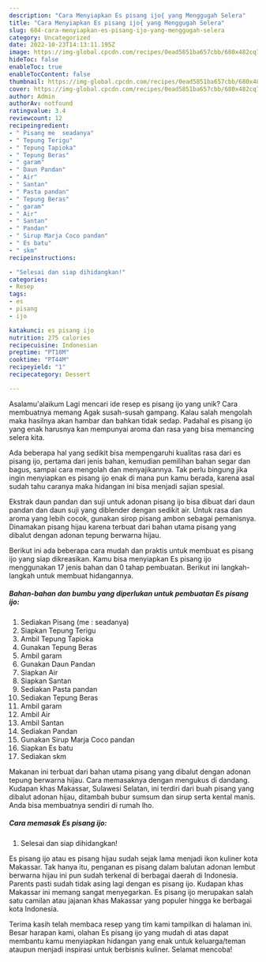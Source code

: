 ```yaml
---
description: "Cara Menyiapkan Es pisang ijo{ yang Menggugah Selera"
title: "Cara Menyiapkan Es pisang ijo{ yang Menggugah Selera"
slug: 604-cara-menyiapkan-es-pisang-ijo-yang-menggugah-selera
category: Uncategorized
date: 2022-10-23T14:13:11.195Z
image: https://img-global.cpcdn.com/recipes/0ead5851ba657cbb/680x482cq70/es-pisang-ijo-foto-resep-utama.jpg
hideToc: false
enableToc: true
enableTocContent: false
thumbnail: https://img-global.cpcdn.com/recipes/0ead5851ba657cbb/680x482cq70/es-pisang-ijo-foto-resep-utama.jpg
cover: https://img-global.cpcdn.com/recipes/0ead5851ba657cbb/680x482cq70/es-pisang-ijo-foto-resep-utama.jpg
author: Admin
authorAv: notfound
ratingvalue: 3.4
reviewcount: 12
recipeingredient:
- " Pisang me  seadanya"
- " Tepung Terigu"
- " Tepung Tapioka"
- " Tepung Beras"
- " garam"
- " Daun Pandan"
- " Air"
- " Santan"
- " Pasta pandan"
- " Tepung Beras"
- " garam"
- " Air"
- " Santan"
- " Pandan"
- " Sirup Marja Coco pandan"
- " Es batu"
- " skm"
recipeinstructions:

- "Selesai dan siap dihidangkan!"
categories:
- Resep
tags:
- es
- pisang
- ijo

katakunci: es pisang ijo 
nutrition: 275 calories
recipecuisine: Indonesian
preptime: "PT18M"
cooktime: "PT44M"
recipeyield: "1"
recipecategory: Dessert

---
```



Asalamu'alaikum Lagi mencari ide resep es pisang ijo yang unik? Cara membuatnya memang Agak susah-susah gampang. Kalau salah mengolah maka hasilnya akan hambar dan bahkan tidak sedap. Padahal es pisang ijo yang enak harusnya kan mempunyai aroma dan rasa yang bisa memancing selera kita.


Ada beberapa hal yang sedikit bisa mempengaruhi kualitas rasa dari es pisang ijo, pertama dari jenis bahan, kemudian pemilihan bahan segar dan bagus, sampai cara mengolah dan menyajikannya. Tak perlu bingung jika ingin menyiapkan es pisang ijo enak di mana pun kamu berada, karena asal sudah tahu caranya maka hidangan ini bisa menjadi sajian spesial.

Ekstrak daun pandan dan suji untuk adonan pisang ijo bisa dibuat dari daun pandan dan daun suji yang diblender dengan sedikit air. Untuk rasa dan aroma yang lebih cocok, gunakan sirop pisang ambon sebagai pemanisnya. Dinamakan pisang hijau karena terbuat dari bahan utama pisang yang dibalut dengan adonan tepung berwarna hijau.


Berikut ini ada beberapa cara mudah dan praktis untuk membuat es pisang ijo yang siap dikreasikan. Kamu bisa menyiapkan Es pisang ijo menggunakan 17 jenis bahan dan 0 tahap pembuatan. Berikut ini langkah-langkah untuk membuat hidangannya.

<!--inarticleads1-->

##### Bahan-bahan dan bumbu yang diperlukan untuk pembuatan Es pisang ijo:

1. Sediakan  Pisang (me : seadanya)
1. Siapkan  Tepung Terigu
1. Ambil  Tepung Tapioka
1. Gunakan  Tepung Beras
1. Ambil  garam
1. Gunakan  Daun Pandan
1. Siapkan  Air
1. Siapkan  Santan
1. Sediakan  Pasta pandan
1. Sediakan  Tepung Beras
1. Ambil  garam
1. Ambil  Air
1. Ambil  Santan
1. Sediakan  Pandan
1. Gunakan  Sirup Marja Coco pandan
1. Siapkan  Es batu
1. Sediakan  skm


Makanan ini terbuat dari bahan utama pisang yang dibalut dengan adonan tepung berwarna hijau. Cara memasaknya dengan mengukus di dandang. Kudapan khas Makassar, Sulawesi Selatan, ini terdiri dari buah pisang yang dibalut adonan hijau, ditambah bubur sumsum dan sirup serta kental manis. Anda bisa membuatnya sendiri di rumah lho. 

<!--inarticleads2-->

##### Cara memasak Es pisang ijo:


1. Selesai dan siap dihidangkan!

Es pisang ijo atau es pisang hijau sudah sejak lama menjadi ikon kuliner kota Makassar. Tak hanya itu, penganan es pisang dalam balutan adonan lembut berwarna hijau ini pun sudah terkenal di berbagai daerah di Indonesia. Parents pasti sudah tidak asing lagi dengan es pisang ijo. Kudapan khas Makassar ini memang sangat menyegarkan. Es pisang ijo merupakan salah satu camilan atau jajanan khas Makassar yang populer hingga ke berbagai kota Indonesia. 

Terima kasih telah membaca resep yang tim kami tampilkan di halaman ini. Besar harapan kami, olahan Es pisang ijo yang mudah di atas dapat membantu kamu menyiapkan hidangan yang enak untuk keluarga/teman ataupun menjadi inspirasi untuk berbisnis kuliner. Selamat mencoba!

